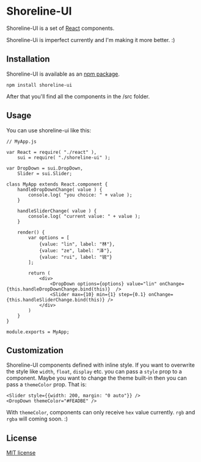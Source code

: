 # Shoreline-UI

Shoreline-UI is a set of [React](http://facebook.github.io/react/) components.

Shoreline-Ui is imperfect currently and I'm making it more better. :)

## Installation

Shoreline-UI is available as an [npm package](https://www.npmjs.com/package/shoreline-ui).

    npm install shoreline-ui
    
After that you'll find all the components in the /src folder.

## Usage

You can use shoreline-ui like this:

    // MyApp.js
    
    var React = require( "./react" ),
        sui = require( "./shoreline-ui" );
    
    var DropDown = sui.DropDown,
        Slider = sui.Slider;
    
    class MyApp extends React.component {
        handleDropDownChange( value ) {
            console.log( "you choice: " + value );
        }
        
        handleSliderChange( value ) {
            console.log( "current value: " + value );
        }
        
        render() {
            var options = [
                {value: "lin", label: "林"},
                {value: "ze", label: "泽"},
                {value: "rui", label: "锐"}
            ];
            
            return (
                <div>
                    <DropDown options={options} value="lin" onChange={this.handleDropDownChange.bind(this)}  />
                    <Slider max={10} min={1} step={0.1} onChange={this.handleSliderChange.bind(this)} />
                </div>
            )
        }
    }
    
    module.exports = MyApp;
    
## Customization

Shoreline-UI components defined with inline style. 
If you want to overwrite the style like `width`, `float`, `display` etc. you can pass a `style` prop to a component. 
Maybe you want to change the theme built-in then you can pass a `themeColor` prop.
That is:

    <Slider style={{width: 200, margin: "0 auto"}} />
    <DropDown themeColor="#FEADBE" />
    
With `themeColor`, components can only receive `hex` value currently. `rgb` and `rgba` will coming soon. :)


## License

[MIT license](https://github.com/linzerui/shoreline-ui/blob/master/LICENSE)